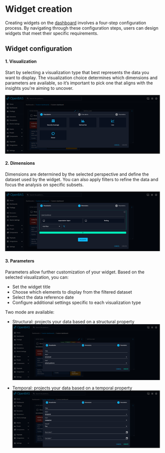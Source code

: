 # Widget creation

Creating widgets on the [dashboard](../custom-dashboards/custom-dashboards.md) involves a four-step configuration
process. By navigating through these configuration steps, users can design widgets that meet their specific
requirements.

## Widget configuration

#### 1. Visualization

Start by selecting a visualization type that best represents the data you want to display. The visualization choice
determines which dimensions and parameters are available, so it’s important to pick one that aligns with the insights
you're aiming to uncover.

![Widget visualization](assets/widget-visualization.png)

#### 2. Dimensions

Dimensions are determined by the selected perspective and define the dataset used by the widget. You can also apply
filters to refine the data and focus the analysis on specific subsets.

![Widget perspective](assets/widget-dimensions.png)

#### 3. Parameters

Parameters allow further customization of your widget. Based on the selected visualization, you can:

- Set the widget title
- Choose which elements to display from the filtered dataset
- Select the data reference date
- Configure additional settings specific to each visualization type

Two mode are available:

- Structural: projects your data based on a structural property
  ![Widget structural parameters](assets/widget-parameters-structural.png)

- Temporal: projects your data based on a temporal property
  ![Widget temporal parameters](assets/widget-parameters-temporal.png)
